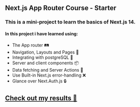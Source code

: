 ## Next.js App Router Course - Starter 
### This is a mini-project to learn the basics of Next.js 14.
#### In this project i have learned using:
- The App router 🛤
- Navigation, Layouts and Pages 🔀
- Integrating with postgreSQL 📅
- Server and client components 📦
- Data fetching and Server Actions 🤝
- Use Built-in Next.js error-handling ❌
- Glance over Next.Auth.js 🔒
## [Check out my results 👀](https://invoices-app-pearl.vercel.app/)
